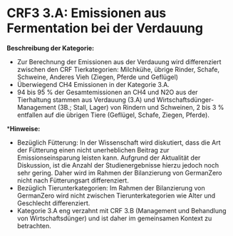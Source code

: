 # CRF3 3.A: Emissionen aus Fermentation bei der Verdauung

**Beschreibung der Kategorie:** 

- Zur Berechnung der Emissionen aus der Verdauung wird differenziert zwischen den CRF Tierkategorien: Milchkühe, übrige Rinder, Schafe, Schweine, Anderes Vieh (Ziegen, Pferde und Geflügel)
- Überwiegend CH4 Emissionen in der Kategorie 3.A.
- 94 bis 95 % der Gesamtemissionen an CH4 und N2O aus der Tierhaltung stammen aus Verdauung (3.A) und Wirtschaftsdünger-Management (3B.; Stall, Lager) von Rindern und Schweinen, 2 bis 3 % entfallen auf die übrigen Tiere (Geflügel, Schafe, Ziegen, Pferde).



***Hinweise:**
- Bezüglich Fütterung: In der Wissenschaft wird diskutiert, dass die Art der Fütterung einen nicht unerheblichen Beitrag zur Emissionseinsparung leisten kann. Aufgrund der Aktualität der Diskussion, ist die Anzahl der Studienergebnisse hierzu jedoch noch sehr gering. Daher wird im Rahmen der Bilanzierung von GermanZero nicht nach Fütterungsart differenziert.
- Bezüglich Tierunterkategorien: Im Rahmen der Bilanzierung von GermanZero wird nicht zwischen Tierunterkategorien wie Alter und Geschlecht differenziert.
- Kategorie 3.A eng verzahnt mit CRF 3.B (Management und Behandlung von Wirtschaftsdünger) und ist daher im gemeinsamen Kontext zu betrachten.
